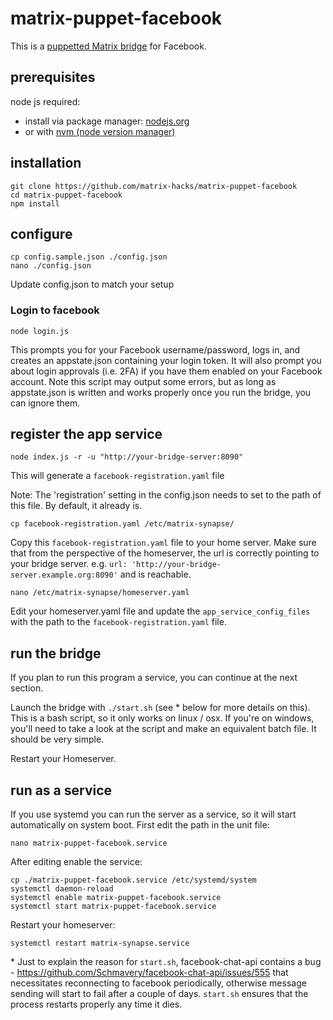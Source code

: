 # matrix-puppet-facebook

This is a [puppetted Matrix bridge](https://github.com/AndrewJDR/matrix-puppet-bridge) for Facebook.

## prerequisites

node js required: 

- install via package manager: [nodejs.org](https://nodejs.org/en/download/package-manager/)
- or with [nvm (node version manager)](https://github.com/creationix/nvm#installation)


## installation

```
git clone https://github.com/matrix-hacks/matrix-puppet-facebook
cd matrix-puppet-facebook
npm install
```

## configure

```
cp config.sample.json ./config.json
nano ./config.json
```

Update config.json to match your setup

### Login to facebook

```
node login.js
```
This prompts you for your Facebook username/password, logs in, and creates an appstate.json containing your login token. It will also prompt you about login approvals (i.e. 2FA) if you have them enabled on your Facebook account. Note this script may output some errors, but as long as appstate.json is written and works properly once you run the bridge, you can ignore them.

## register the app service

```
node index.js -r -u "http://your-bridge-server:8090"
```
This will generate a `facebook-registration.yaml` file

Note: The 'registration' setting in the config.json needs to set to the path of this file. By default, it already is.

```
cp facebook-registration.yaml /etc/matrix-synapse/
```

Copy this `facebook-registration.yaml` file to your home server. Make sure that from the perspective of the homeserver, the url is correctly pointing to your bridge server. e.g. `url: 'http://your-bridge-server.example.org:8090'` and is reachable.


```
nano /etc/matrix-synapse/homeserver.yaml
```

Edit your homeserver.yaml file and update the `app_service_config_files` with the path to the `facebook-registration.yaml` file.

## run the bridge

If you plan to run this program a service, you can continue at the next section.

Launch the bridge with ```./start.sh``` (see \* below for more details on this). This is a bash script, so it only works on linux / osx. If you're on windows, you'll need to take a look at the script and make an equivalent batch file. It should be very simple.

Restart your Homeserver.

## run as a service

If you use systemd you can run the server as a service, so it will start automatically on system boot.
First edit the path in the unit file:


```
nano matrix-puppet-facebook.service
```

After editing enable the service: 

```
cp ./matrix-puppet-facebook.service /etc/systemd/system
systemctl daemon-reload
systemctl enable matrix-puppet-facebook.service
systemctl start matrix-puppet-facebook.service
```

Restart your homeserver:

```
systemctl restart matrix-synapse.service
```

\* Just to explain the reason for `start.sh`, facebook-chat-api contains a bug - https://github.com/Schmavery/facebook-chat-api/issues/555 that necessitates reconnecting to facebook periodically, otherwise message sending will start to fail after a couple of days. `start.sh` ensures that the process restarts properly any time it dies.
